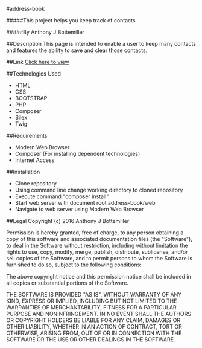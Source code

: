 #address-book

#####This project helps you keep track of contacts

#####By Anthony J Bottemiller

##Description
This page is intended to enable a user to keep many contacts and features the ability to save and clear those contacts.

##Link
[Click here to view](http://www.anthonybottemiller.com)

##Technologies Used
* HTML
* CSS
* BOOTSTRAP
* PHP
* Composer
* Silex
* Twig

##Requirements
* Modern Web Browser
* Composer (For installing dependent technologies)
* Internet Access

##Installation
* Clone repository
* Using command line change working directory to cloned repository
* Execute command "composer install"
* Start web server with document root address-book/web
* Navigate to web server using Modern Web Browser

##Legal
Copyright (c) 2016 Anthony J Bottemiller

Permission is hereby granted, free of charge, to any person obtaining a copy of this software and associated documentation files (the "Software"), to deal in the Software without restriction, including without limitation the rights to use, copy, modify, merge, publish, distribute, sublicense, and/or sell copies of the Software, and to permit persons to whom the Software is furnished to do so, subject to the following conditions:

The above copyright notice and this permission notice shall be included in all copies or substantial portions of the Software.

THE SOFTWARE IS PROVIDED "AS IS", WITHOUT WARRANTY OF ANY KIND, EXPRESS OR IMPLIED, INCLUDING BUT NOT LIMITED TO THE WARRANTIES OF MERCHANTABILITY, FITNESS FOR A PARTICULAR PURPOSE AND NONINFRINGEMENT. IN NO EVENT SHALL THE AUTHORS OR COPYRIGHT HOLDERS BE LIABLE FOR ANY CLAIM, DAMAGES OR OTHER LIABILITY, WHETHER IN AN ACTION OF CONTRACT, TORT OR OTHERWISE, ARISING FROM, OUT OF OR IN CONNECTION WITH THE SOFTWARE OR THE USE OR OTHER DEALINGS IN THE SOFTWARE.